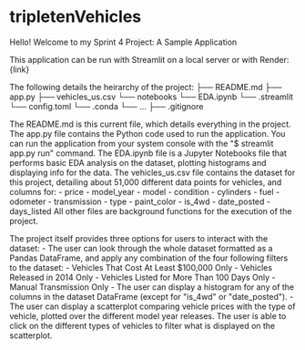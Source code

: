 # tripletenVehicles

Hello! Welcome to my Sprint 4 Project: A Sample Application

This application can be run with Streamlit on a local server or with Render: {link}

The following details the heirarchy of the project:
├── README.md
├── app.py
├── vehicles_us.csv
└── notebooks
    └── EDA.ipynb
└── .streamlit
    └── config.toml
└── .conda
    └── ...
├── .gitignore

The README.md is this current file, which details everything in the project.
The app.py file contains the Python code used to run the application. You can run the application from your system console with the "$ streamlit app.py run" command.
The EDA.ipynb file is a Jupyter Notebooks file that performs basic EDA analysis on the dataset, plotting histograms and displaying info for the data.
The vehicles_us.csv file contains the dataset for this project, detailing about 51,000 different data points for vehicles, and columns for:
    - price
    - model_year
    - model
    - condition
    - cylinders
    - fuel
    - odometer
    - transmission
    - type
    - paint_color
    - is_4wd
    - date_posted
    - days_listed
All other files are background functions for the execution of the project.

The project itself provides three options for users to interact with the dataset:
    - The user can look through the whole dataset formatted as a Pandas DataFrame, and apply any combination of the four following filters to the dataset:
        - Vehicles That Cost At Least $100,000 Only
        - Vehicles Released in 2014 Only
        - Vehicles Listed for More Than 100 Days Only
        - Manual Transmission Only
    - The user can display a histogram for any of the columns in the dataset DataFrame (except for "is_4wd" or "date_posted").
    - The user can display a scatterplot comparing vehicle prices with the type of vehicle, plotted over the different model year releases. 
        The user is able to click on the different types of vehicles to filter what is displayed on the scatterplot.
